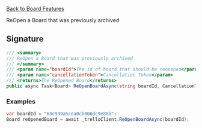 [Back to Board Features](TrelloClient#board-features)

ReOpen a Board that was previously archived

## Signature
```cs
/// <summary>
/// ReOpen a Board that was previously archived
/// </summary>
/// <param name="boardId">The id of board that should be reopened</param>
/// <param name="cancellationToken">Cancellation Token</param>
/// <returns>The ReOpened Board</returns>
public async Task<Board> ReOpenBoardAsync(string boardId, CancellationToken cancellationToken = default) {...}
```
### Examples

```cs
var boardId = "63c939a5cea0cb006dc9e88b";
Board reOpenedBoard = await _trelloClient.ReOpenBoardAsync(boardId);
```
